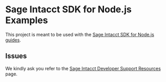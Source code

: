 # Sage Intacct SDK for Node.js Examples

This project is meant to be used with the [Sage Intacct SDK for Node.js guides][sdk-guide-url].

## Issues

We kindly ask you refer to the [Sage Intacct Developer Support Resources][dev-support] page.


[dev-support]: https://developer.intacct.com/support/
[sdk-guide-url]: https://developer.intacct.com/tools/sdk-node-js/
[sdk-repo]: https://github.com/Intacct/intacct-sdk-js
